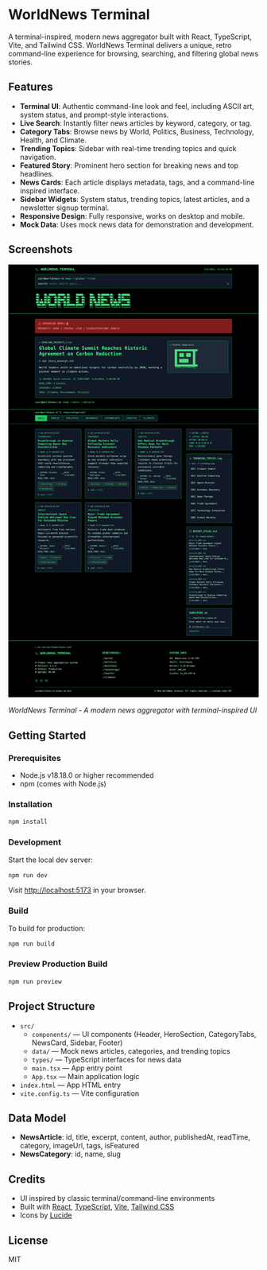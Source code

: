# WorldNews Terminal

A terminal-inspired, modern news aggregator built with React, TypeScript, Vite, and Tailwind CSS. WorldNews Terminal delivers a unique, retro command-line experience for browsing, searching, and filtering global news stories.

## Features

- **Terminal UI**: Authentic command-line look and feel, including ASCII art, system status, and prompt-style interactions.
- **Live Search**: Instantly filter news articles by keyword, category, or tag.
- **Category Tabs**: Browse news by World, Politics, Business, Technology, Health, and Climate.
- **Trending Topics**: Sidebar with real-time trending topics and quick navigation.
- **Featured Story**: Prominent hero section for breaking news and top headlines.
- **News Cards**: Each article displays metadata, tags, and a command-line inspired interface.
- **Sidebar Widgets**: System status, trending topics, latest articles, and a newsletter signup terminal.
- **Responsive Design**: Fully responsive, works on desktop and mobile.
- **Mock Data**: Uses mock news data for demonstration and development.

## Screenshots

![WorldNews Terminal Screenshot](./screenshot.png)

*WorldNews Terminal - A modern news aggregator with terminal-inspired UI*

## Getting Started

### Prerequisites
- Node.js v18.18.0 or higher recommended
- npm (comes with Node.js)

### Installation
```bash
npm install
```

### Development
Start the local dev server:
```bash
npm run dev
```
Visit [http://localhost:5173](http://localhost:5173) in your browser.

### Build
To build for production:
```bash
npm run build
```

### Preview Production Build
```bash
npm run preview
```

## Project Structure

- `src/`
  - `components/` — UI components (Header, HeroSection, CategoryTabs, NewsCard, Sidebar, Footer)
  - `data/` — Mock news articles, categories, and trending topics
  - `types/` — TypeScript interfaces for news data
  - `main.tsx` — App entry point
  - `App.tsx` — Main application logic
- `index.html` — App HTML entry
- `vite.config.ts` — Vite configuration

## Data Model

- **NewsArticle**: id, title, excerpt, content, author, publishedAt, readTime, category, imageUrl, tags, isFeatured
- **NewsCategory**: id, name, slug

## Credits

- UI inspired by classic terminal/command-line environments
- Built with [React](https://react.dev/), [TypeScript](https://www.typescriptlang.org/), [Vite](https://vitejs.dev/), [Tailwind CSS](https://tailwindcss.com/)
- Icons by [Lucide](https://lucide.dev/)

## License

MIT 